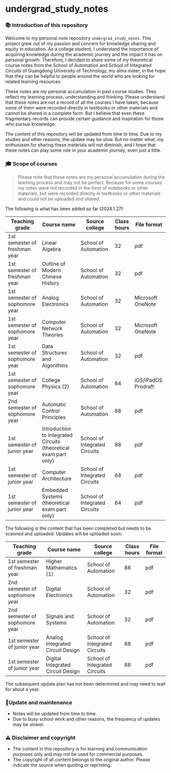 # undergrad_study_notes

### 📚 Introduction of this repository

Welcome to my personal note repository `undergrad_study_notes`. This project grew out of my passion and concern for knowledge sharing and equity in education. As a college student, I understand the importance of acquiring knowledge during the academic journey and the impact it has on personal growth. Therefore, I decided to share some of my theoretical course notes from the School of Automation and School of Integrated Circuits of Guangdong University of Technology, my alma mater, in the hope that they can be helpful to people around the world who are looking for related learning resources.

These notes are my personal accumulation in past course studies. They reflect my learning process, understanding and thinking. Please understand that these notes are not a record of all the courses I have taken, because some of them were recorded directly in textbooks or other materials and cannot be shared in a complete form. But I believe that even these fragmentary records can provide certain guidance and inspiration for those who pursue knowledge.

The content of this repository will be updated from time to time. Due to my studies and other reasons, the update may be slow. But no matter what, my enthusiasm for sharing these materials will not diminish, and I hope that these notes can play some role in your academic journey, even just a little.

### 🎓 Scope of courses

> Please note that these notes are my personal accumulation during the learning process and may not be perfect. Because for some courses my notes were not recorded in the form of notebooks or other materials, but were recorded directly in textbooks or other materials and could not be uploaded and shared.

The following is what has been added so far (2024.1.27):

| Teaching grade | Course name | Source college | Class hours | File format |
| ---------- | ------------------------------- | ------------ | ---- | ------------------- |
| 1st semester of freshman year | Linear Algebra | School of Automation | 32 | pdf |
| 1st semester of freshman year | Outline of Modern Chinese History | School of Automation | 32 | pdf |
| 1st semester of sophomore year | Analog Electronics | School of Automation | 32 | Microsoft OneNote |
| 1st semester of sophomore year | Computer Network Theories | School of Automation | 32 | Microsoft OneNote |
| 1st semester of sophomore year | Data Structures and Algorithms | School of Automation | 32 | pdf |
| 1st semester of sophomore year | College Physics (2) | School of Automation | 64 | iOS/iPadOS Prodraft |
| 2nd semester of sophomore year | Automatic Control Principles | School of Automation | 88 | pdf |
| 1st semester of junior year | Introduction to Integrated Circuits (theoretical exam part only) | School of Integrated Circuits | 88 | pdf |
| 1st semester of junior year | Computer Architecture | School of Integrated Circuits | 64 | pdf |
| 1st semester of junior year | Embedded Systems (theoretical exam part only) | School of Integrated Circuits | 64 | pdf |

The following is the content that has been completed but needs to be scanned and uploaded. Updates will be uploaded soon:

| Teaching grade | Course name | Source college | Class hours | File format |
| ----- | -------- | ------ | --- | ---- |
| 1st semester of freshman year | Higher Mathematics (1) | School of Automation | 88 | pdf |
| 2nd semester of sophomore year | Digital Electronics | School of Automation | 32 | pdf |
| 2nd semester of sophomore year | Signals and Systems | School of Automation | 32 | pdf |
| 1st semester of junior year | Analog Integrated Circuit Design | School of Integrated Circuits | 88 | pdf |
| 1st semester of junior year | Digital Integrated Circuit Design | School of Integrated Circuits | 88 | pdf |

The subsequent update plan has not been determined and may need to wait for about a year.

### 🔄Update and maintenance

- Notes will be updated from time to time.
- Due to busy school work and other reasons, the frequency of updates may be slower.

### ⚠️ Disclaimer and copyright

- The content in this repository is for learning and communication purposes only and may not be used for commercial purposes.
- The copyright of all content belongs to the original author. Please indicate the source when quoting or reprinting.
